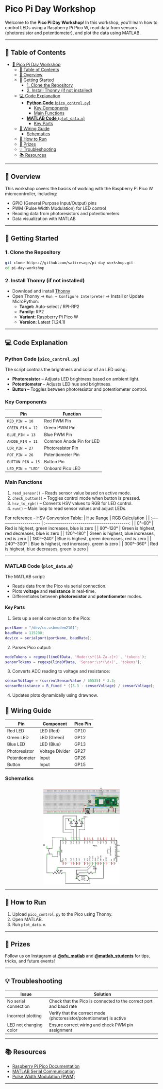 # Pico Pi Day Workshop

Welcome to the **Pico Pi Day Workshop**! In this workshop, you'll learn how to control LEDs using a Raspberry Pi Pico W, read data from sensors (photoresistor and potentiometer), and plot the data using MATLAB.

---
## 📑 Table of Contents
- [🌟 Pico Pi Day Workshop](#-pico-pi-day-workshop)
  - [📑 Table of Contents](#-table-of-contents)
  - [📝 Overview](#-overview)
  - [🚀 Getting Started](#-getting-started)
    - [1. Clone the Repository](#1-clone-the-repository)
    - [2. Install Thonny (if not installed)](#2-install-thonny-if-not-installed)
  - [💻 Code Explanation](#-code-explanation)
    - [**Python Code** (`pico_control.py`)](#python-code-pico_controlpy)
      - [Key Components](#key-components)
      - [Main Functions](#main-functions)
    - [**MATLAB Code** (`plot_data.m`)](#matlab-code-plot_datam)
      - [Key Parts](#key-parts)
  - [🔧 Wiring Guide](#-wiring-guide)
    - [Schematics](#schematics)
  - [🎯 How to Run](#-how-to-run)
  - [🎁 Prizes](#-prizes)
  - [💡 Troubleshooting](#-troubleshooting)
  - [📚 Resources](#-resources)

---

## 📝 Overview
This workshop covers the basics of working with the Raspberry Pi Pico W microcontroller, including:
- GPIO (General Purpose Input/Output) pins
- PWM (Pulse Width Modulation) for LED control
- Reading data from photoresistors and potentiometers
- Data visualization with MATLAB

---

## 🚀 Getting Started
### 1. Clone the Repository
```bash
git clone https://github.com/satiresage/pi-day-workshop.git
cd pi-day-workshop
```
### 2. Install Thonny (if not installed)
- Download and install [Thonny](https://thonny.org/)
- Open Thonny → `Run → Configure Interpreter` → Install or Update MicroPython:
  - **Target:** Auto-select / RPI-RP2  
  - **Family:** RP2  
  - **Variant:** Raspberry Pi Pico W  
  - **Version:** Latest (1.24.1)  

---

## 💻 Code Explanation
### **Python Code** (`pico_control.py`)
The script controls the brightness and color of an LED using:
- **Photoresistor** – Adjusts LED brightness based on ambient light.
- **Potentiometer** – Adjusts LED hue and brightness.
- **Button** – Toggles between photoresistor and potentiometer control.

### **Key Components**
| Pin | Function |
|------|----------|
| `RED_PIN = 10` | Red PWM Pin |
| `GREEN_PIN = 12` | Green PWM Pin |
| `BLUE_PIN = 13` | Blue PWM Pin |
| `ANODE_PIN = 11` | Common Anode Pin for LED |
| `LDR_PIN = 27` | Photoresistor Pin |
| `POT_PIN = 26` | Potentiometer Pin |
| `BUTTON_PIN = 15` | Button Pin |
| `LED_PIN = "LED"` | Onboard Pico LED |

### **Main Functions**
1. `read_sensor()` – Reads sensor value based on active mode.
2. `check_button()` – Toggles control mode when button is pressed.
3. `hsv_to_rgb()` – Converts HSV values to RGB for LED control.
4. `run()` – Main loop to read sensor values and adjust LEDs.

For reference - HSV Conversion Table:
| Hue Range              | RGB Calculation                               |
| :--------------------- | :-------------------------------------------: |
| 0°–60°                 | Red is highest, green increases, blue is zero |
| 60°–120°               | Green is highest, red decreases, blue is zero |
| 120°–180°              | Green is highest, blue increases, red is zero |
| 180°–240°              | Blue is highest, green decreases, red is zero |
| 240°–300°              | Blue is highest, red increases, green is zero |
| 300°–360°              | Red is highest, blue decreases, green is zero |

---

### **MATLAB Code** (`plot_data.m`)
The MATLAB script:
- Reads data from the Pico via serial connection.
- Plots **voltage** and **resistance** in real-time.
- Differentiates between **photoresistor** and **potentiometer** modes.

#### **Key Parts**
1. Sets up a serial connection to the Pico:
```matlab
portName = "/dev/cu.usbmodem2101";
baudRate = 115200;
device = serialport(portName, baudRate);
```
2. Parses Pico output:
```matlab
modeTokens = regexp(lineOfData, 'Mode:\s*([A-Za-z]+)', 'tokens');
sensorTokens = regexp(lineOfData, 'Sensor:\s*(\d+)', 'tokens');
```
3. Converts ADC reading to voltage and resistance:
```matlab
sensorVoltage = (currentSensorValue / 65535) * 3.3;
sensorResistance = R_fixed * ((3.3 - sensorVoltage) / sensorVoltage);
```
4. Updates plots dynamically using drawnow.

## 🔧 Wiring Guide
| Pin | Component | Pico Pin |
|------|-----------|----------|
| Red LED | LED (Red) | GP10 |
| Green LED | LED (Green) | GP12 |
| Blue LED | LED (Blue) | GP13 |
| Photoresistor | Voltage Divider | GP27 |
| Potentiometer | Input | GP26 |
| Button | Input | GP15 |

### **Schematics**
<div align="center">
  <img src="pi_day_breadboard_schem.png" alt="Schematic 1" width="50%" />
  <img src="pi_day_circuit_schem.png" alt="Schematic 2" width="50%"/>
</div>

---

## 🎯 How to Run
1. Upload `pico_control.py` to the Pico using Thonny.
2. Open MATLAB.
3. Run `plot_data.m`.

---

## 🎁 Prizes
Follow us on Instagram at **[@sfu_matlab](https://instagram.com/sfu_matlab)** and **[@matlab_students](https://instagram.com/matlab_students)** for tips, tricks, and future events!

---

## 💡 Troubleshooting
| Issue | Solution |
|-------|----------|
| No serial connection | Check that the Pico is connected to the correct port and baud rate |
| Incorrect plotting | Verify that the correct mode (photoresistor/potentiometer) is active |
| LED not changing color | Ensure correct wiring and check PWM pin assignment |

---

## 📚 Resources
- [Raspberry Pi Pico Documentation](https://datasheets.raspberrypi.com/pico/pico-datasheet.pdf)
- [MATLAB Serial Communication](https://www.mathworks.com/help/matlab/serial-communication.html)
- [Pulse Width Modulation (PWM)](https://www.youtube.com/watch?v=aeE0u1J-1pg)

---
